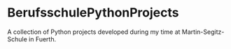 # BerufsschulePythonProjects
A collection of Python projects developed during my time at Martin-Segitz-Schule in Fuerth.
